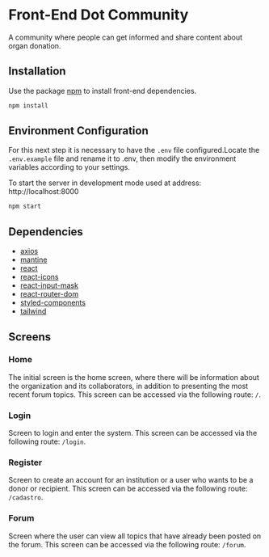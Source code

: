 # Front-End Dot Community

A community where people can get informed and share content about organ donation.

## Installation
Use the package [npm](https://https://www.npmjs.com/) to install front-end dependencies.

```bash
npm install 
```

## Environment Configuration
For this next step it is necessary to have the `.env` file configured.Locate the `.env.example` file and rename it to .env, then modify the environment variables according to your settings.

To start the server in development mode used at address: http://localhost:8000
```bash
npm start
```

## Dependencies
- [axios](https://axios-http.com/docs/intro)
- [mantine](https://mantine.dev/)
- [react](https://www.npmjs.com/package/react)
- [react-icons](https://react-icons.github.io/react-icons)
- [react-input-mask](https://www.npmjs.com/package/react-input-mask)
- [react-router-dom](https://www.npmjs.com/package/react-router-dom)
- [styled-components ](https://styled-components.com/)
- [tailwind](https://tailwindcss.com/)

## Screens
### Home
The initial screen is the home screen, where there will be information about the organization and its collaborators, in addition to presenting the most recent forum topics. This screen can be accessed via the following route: `/`.
### Login
Screen to login and enter the system. This screen can be accessed via the following route: `/login`.
### Register
Screen to create an account for an institution or a user who wants to be a donor or recipient.
This screen can be accessed via the following route: `/cadastro`.
### Forum
Screen where the user can view all topics that have already been posted on the forum. This screen can be accessed via the following route: `/forum`.

